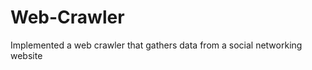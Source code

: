 Web-Crawler
===========

 Implemented a web crawler that gathers data from a social networking website
